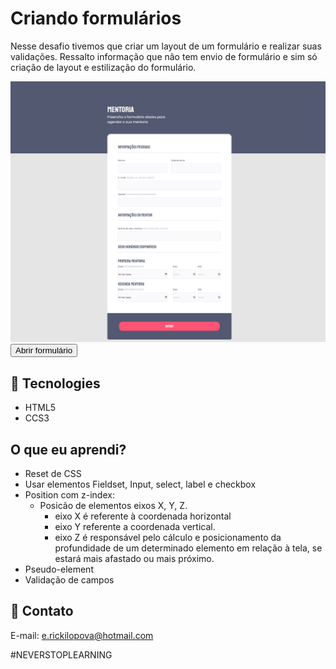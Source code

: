 # Criando formulários
  Nesse desafio tivemos que criar um layout de um formulário e realizar suas validações.
  Ressalto informação que não tem envio de formulário e sim só criação de layout e estilização do formulário.

<img src="./.github/preview.png" alt="Foto de um formulário de mentoria">
<button src="">Abrir formulário</button>

## 🔧 Tecnologies
- HTML5
- CCS3

## O que eu aprendi?
- Reset de CSS
- Usar elementos Fieldset, Input, select, label e checkbox
- Position com z-index:
  - Posicão de elementos eixos X, Y, Z.
    - eixo X é referente à coordenada horizontal
    - eixo Y referente a coordenada vertical.
    - eixo Z é responsável pelo cálculo e posicionamento da profundidade de um determinado elemento em relação à tela, se estará mais afastado ou mais próximo.
- Pseudo-element
- Validação de campos

## 💚 Contato
E-mail: e.rickilopova@hotmail.com

#NEVERSTOPLEARNING